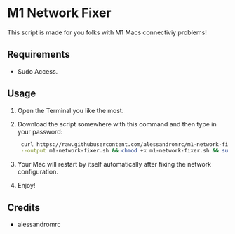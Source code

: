 # M1 Network Fixer

This script is made for you folks with M1 Macs connectiviy problems!

## Requirements

- Sudo Access.

## Usage

1. Open the Terminal you like the most.
2. Download the script somewhere with this command and then type in your password: 

   ```sh
    curl https://raw.githubusercontent.com/alessandromrc/m1-network-fixer/main/m1-network-fixer.sh \
    --output m1-network-fixer.sh && chmod +x m1-network-fixer.sh && sudo ./m1-network-fixer.sh
   ```
3. Your Mac will restart by itself automatically after fixing the network configuration.

4. Enjoy!

## Credits

- alessandromrc

